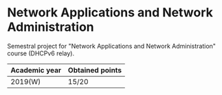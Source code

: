 # Network Applications and Network Administration

Semestral project for "Network Applications and Network Administration" course (DHCPv6 relay).

| Academic year | Obtained points |
| ------------- | --------------- |
| 2019(W)       | 15/20           |
